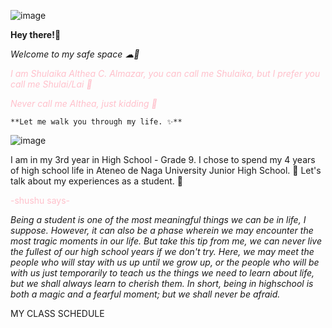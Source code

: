 ![image](https://i.pinimg.com/originals/b5/d5/78/b5d57815b449355dac7978970267632b.jpg)


**Hey there!👋**


*Welcome to my safe space ☁🍃*

<span style="color: pink">*I am Shulaika Althea C. Almazar, you can call me Shulaika, but I prefer you call me Shulai/Lai 💐*</span>

<span style="color: pink">*Never call me Althea, just kidding 🤭*</span>



	**Let me walk you through my life. ✨**
  
  

![image](https://i.pinimg.com/originals/2e/16/5c/2e165c7520e1c75db5f00687e834677a.jpg)

I am in my 3rd year in High School - Grade 9. I chose to spend my 4 years of high school life in Ateneo de Naga University Junior High School. 🏫 Let's talk about my experiences as a student. 👧

<span style="color: pink">-shushu says-</span>

*Being a student is one of the most meaningful things we can be in life, I suppose. However, it can also be a phase wherein we may encounter the most tragic moments in our life. But take this tip from me, we can never live the fullest of our high school years if we don't try. Here, we may meet the people who will stay with us up until we grow up, or the people who will be with us just temporarily to teach us the things we need to learn about life, but we shall always learn to cherish them. In short, being in highschool is both a magic and a fearful moment; but we shall never be afraid.*


<span style="color:darkpink">MY CLASS SCHEDULE</span>
